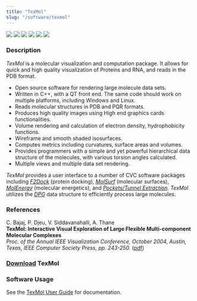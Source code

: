 ```yaml
---
title: "TexMol"
slug: "/software/texmol"
---
```


![](http://www.cs.utexas.edu/%7Ebajaj/IMAGES/texmol.1.jpg) ![](http://www.cs.utexas.edu/%7Ebajaj/IMAGES/texmol.2.jpg) ![](http://www.cs.utexas.edu/%7Ebajaj/IMAGES/texmol.4.jpg) ![](http://www.cs.utexas.edu/%7Ebajaj/IMAGES/texmol.5.jpg) ![](http://www.cs.utexas.edu/%7Ebajaj/IMAGES/texmol.6.jpg) ![](http://www.cs.utexas.edu/%7Ebajaj/IMAGES/texmol.7.jpg)

### Description 

_TexMol_ is a molecular visualization and computation package. It allows for quick and high quality visualization of Proteins and RNA, and reads in the PDB format.

*   Open source software for rendering large molecule data sets.
*   Written in C++, with a QT front end. The same code should work on multiple platforms, including Windows and Linux.
*   Reads molecular structures in PDB and PQR formats.
*   Produces high quality images using High end graphics cards functionalities.
*   Volume rendering and calculation of electron density, hydrophobicity functions.
*   Wireframe and smooth shaded isosurfaces.
*   Computes metrics including curvatures, surface areas and volumes.
*   Provides programmers with a simple and yet powerful hierarchical data structure of the molecules, with various torsion angles calculated.
*   Multiple views and multiple data set rendering.

_TexMol_ provides a user interface to a number of CVC software packages including _[F2Dock](http://www.cs.utexas.edu/%7Ebajaj/cvc/software/f2dock.shtml)_ (protein docking), _[MolSurf](http://www.cs.utexas.edu/%7Ebajaj/cvc/software/molsurf.shtml)_ (molecular surfaces), [_MolEnergy_](../molenergy "MolEnergy") (molecular energetics), and _[Pockets/Tunnel Extraction](http://www.cs.utexas.edu/%7Ebajaj/cvc/software/Pocktunnel.shtml)_. _TexMol_ utilizes the _[DPG](http://www.cs.utexas.edu/%7Ebajaj/cvc/software/DPG.shtml)_ data structure to efficiently process large molecules.

### References
C. Bajaj, P. Djeu, V. Siddavanahalli, A. Thane  
**TexMol: Interactive Visual Exploration of Large Flexible Multi-component Molecular Complexes**   
_Proc. of the Annual IEEE Visualization Conference, October 2004, Austin, Texas, IEEE Computer Society Press, pp. 243-250._ ([pdf](http://ieeexplore.ieee.org/iel5/9449/29999/01372203.pdf?isnumber=29999&prod=CNF&arnumber=1372203&arSt=+243&ared=+250&arAuthor=Chandrajit+Bajaj%3B+Djeu%2C+P.%3B+Vinay+Siddavanahalli%3B+Thane%2C+A.))

### [Download](http://cvcweb.ices.utexas.edu/cvcwp/?page_id=1909) TexMol

### Software Usage  
See the [TexMol User Guide](http://cvcweb.ices.utexas.edu/software/doc/TexMolUserGuide.pdf) for documentation.